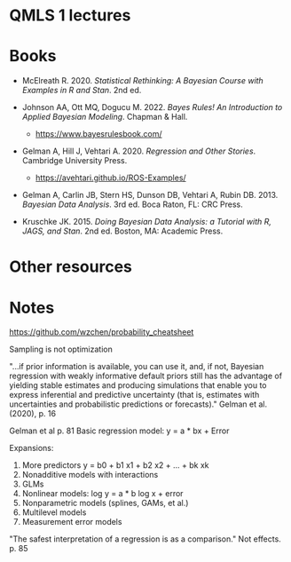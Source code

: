 # QMLS 1 lectures


# Books

- McElreath R. 2020. *Statistical Rethinking: A Bayesian Course with Examples in R and Stan*. 2nd ed. 
- Johnson AA, Ott MQ, Dogucu M. 2022. *Bayes Rules! An Introduction to Applied Bayesian Modeling*. Chapman & Hall.
  - https://www.bayesrulesbook.com/

- Gelman A, Hill J, Vehtari A. 2020. *Regression and Other Stories*. Cambridge University Press.
  - https://avehtari.github.io/ROS-Examples/
- Gelman A, Carlin JB, Stern HS, Dunson DB, Vehtari A, Rubin DB. 2013. *Bayesian Data Analysis*. 3rd ed. Boca Raton, FL: CRC Press.
- Kruschke JK. 2015. *Doing Bayesian Data Analysis: a Tutorial with R, JAGS, and Stan*. 2nd ed. Boston, MA: Academic Press.

# Other resources


# Notes

https://github.com/wzchen/probability_cheatsheet

Sampling is not optimization

"...if prior information is available, you can use it, and, if not, Bayesian regression with weakly informative default priors still has the advantage of yielding stable estimates and producing simulations that enable you to express inferential and predictive uncertainty (that is, estimates with uncertainties and probabilistic predictions or forecasts)." Gelman et al. (2020), p. 16

Gelman et al p. 81
Basic regression model: y = a * bx + Error

Expansions:

1. More predictors y = b0 + b1 x1 + b2 x2 + ... + bk xk
2. Nonadditive models with interactions
3. GLMs
4. Nonlinear models: log y = a * b log x + error
5. Nonparametric models (splines, GAMs, et al.)
6. Multilevel models
7. Measurement error models

"The safest interpretation of a regression is as a comparison." Not effects. p. 85

